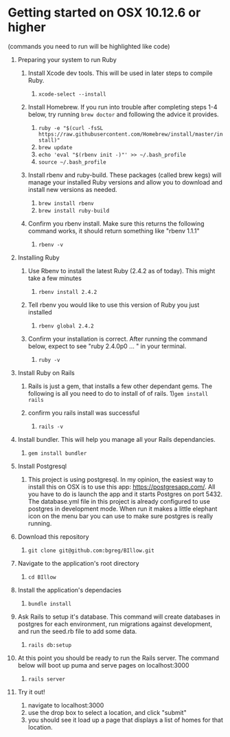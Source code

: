 # Getting started on OSX 10.12.6 or higher

(commands you need to run will be highlighted like code)

1) Preparing your system to run Ruby
	1) Install Xcode dev tools.  This will be used in later steps to compile Ruby.

		1) `xcode-select --install`

	2) Install Homebrew. If you run into trouble after completing steps 1-4 below,  try running `brew doctor` and following the advice it provides.

		1) `ruby -e "$(curl -fsSL https://raw.githubusercontent.com/Homebrew/install/master/install)"`
		2) `brew update`
		3) `echo 'eval "$(rbenv init -)"' >> ~/.bash_profile`
		4) `source ~/.bash_profile`

	3) Install rbenv and ruby-build.  These packages (called brew kegs) will manage your installed Ruby versions and allow you to download and install new versions as needed.
		1) `brew install rbenv`
		2) `brew install ruby-build`
	4) Confirm you rbenv install. Make sure this returns the following command works, it should return something like "rbenv 1.1.1"
		1) `rbenv -v`

2) Installing Ruby
	1) Use Rbenv to install the latest Ruby (2.4.2 as of today). This might take a few minutes
		1) `rbenv install 2.4.2`

	2) Tell rbenv you would like to use this version of Ruby you just installed
		1) `rbenv global 2.4.2`

	3) Confirm your installation is correct. After running the command below, expect to see "ruby 2.4.0p0 ... " in your terminal.
		1) `ruby -v`
3) Install Ruby on Rails
	1) Rails is just a gem, that installs a few other dependant gems. The following is all you need to do to install of of rails. 
		1)`gem install rails`
		
	2) confirm you rails install was successful
		1) `rails -v`
		
4) Install bundler. This will help you manage all your Rails dependancies. 
	1) `gem install bundler`
	
5) Install Postgresql
	1) This project is using postgresql. In my opinion, the easiest way to install this on OSX is to use this app: https://postgresapp.com/.  All you have to do is launch the app and it starts Postgres on port 5432. The database.yml file in this project is already configured to use postgres in development mode. When run it makes a little elephant icon on the menu bar you can use to make sure postgres is really running. 
	
6) Download this repository
	1) `git clone git@github.com:bgreg/BIllow.git`
7) Navigate to the application's root directory
	1) `cd BIllow`
8) Install the application's dependacies
	1) `bundle install`
9) Ask Rails to setup it's database. This command will create databases in postgres for each environment, run migrations against development, and run the seed.rb file to add some data. 
	1) `rails db:setup`

10) At this point you should be ready to run the Rails server. The command below will boot up puma and serve pages on localhost:3000
	1) `rails server`
11) Try it out! 
	1) navigate to localhost:3000
	2) use the drop box to select a location, and click "submit"
	3) you should see it load up a page that displays a list of homes for that location. 




